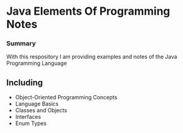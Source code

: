 # Java Elements Of Programming Notes 


### Summary
With this respository I am providing examples and notes of the Java Programming Language 

## Including 
- Object-Oriented Programming Concepts
- Language Basics
- Classes and Objects
- Interfaces
- Enum Types

    
